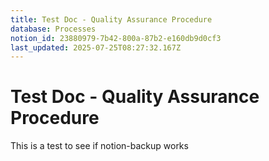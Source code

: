 ```yaml
---
title: Test Doc - Quality Assurance Procedure
database: Processes
notion_id: 23880979-7b42-800a-87b2-e160db9d0cf3
last_updated: 2025-07-25T08:27:32.167Z
---
```


# Test Doc - Quality Assurance Procedure


This is a test to see if notion-backup works

